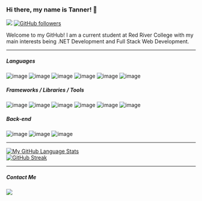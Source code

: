 ### Hi there, my name is Tanner! 👋
![](https://komarev.com/ghpvc/?username=tbouteiller&color=blueviolet&label=Views) [![GitHub followers](https://img.shields.io/github/followers/tbouteiller.svg?style=social&label=Follow&maxAge=2592000)](https://github.com/tbouteiller?tab=followers)

Welcome to my GitHub! I am a current student at Red River College with my main interests being .NET Development and Full Stack Web Development.

***
##### Languages
![image](https://img.shields.io/badge/C%23-239120?style=for-the-badge&logo=c-sharp&logoColor=white)
![image](https://img.shields.io/badge/JavaScript-323330?style=for-the-badge&logo=javascript&logoColor=F7DF1E)
![image](https://img.shields.io/badge/PHP-777BB4?style=for-the-badge&logo=php&logoColor=white)
![image](	https://img.shields.io/badge/Java-ED8B00?style=for-the-badge&logo=java&logoColor=white)
![image](https://img.shields.io/badge/HTML5-E34F26?style=for-the-badge&logo=html5&logoColor=white)
![image](https://img.shields.io/badge/CSS3-1572B6?style=for-the-badge&logo=css3&logoColor=white)

##### Frameworks / Libraries / Tools
![image](https://img.shields.io/badge/React-20232A?style=for-the-badge&logo=react&logoColor=61DAFB)
![image](https://img.shields.io/badge/.NET-512BD4?style=for-the-badge&logo=dotnet&logoColor=white)
![image](https://img.shields.io/badge/Sass-CC6699?style=for-the-badge&logo=sass&logoColor=white)
![image](https://img.shields.io/badge/Bootstrap-563D7C?style=for-the-badge&logo=bootstrap&logoColor=white)
![image](https://img.shields.io/badge/Tailwind_CSS-38B2AC?style=for-the-badge&logo=tailwind-css&logoColor=white)
![image](https://img.shields.io/badge/Git-F05032?style=for-the-badge&logo=git&logoColor=white)


##### Back-end
![image](https://img.shields.io/badge/firebase-ffca28?style=for-the-badge&logo=firebase&logoColor=black)
![image](https://img.shields.io/badge/MySQL-00000F?style=for-the-badge&logo=mysql&logoColor=white)
![image](https://img.shields.io/badge/Microsoft%20SQL%20Server-CC2927?style=for-the-badge&logo=microsoft%20sql%20server&logoColor=white)

***
[![My GitHub Language Stats](https://github-readme-stats.vercel.app/api/top-langs/?username=tbouteiller&langs_count=5&theme=tokyonight)]()\
[![GitHub Streak](https://github-readme-streak-stats.herokuapp.com/?user=tbouteiller&theme=tokyonight)](https://github.com/tbouteiller/github-readme-streak-stats)

***
##### Contact Me
<a href="mailto:tannerbouteiller@gmail.com"><img src="https://img.shields.io/badge/gmail-%23D14836.svg?&style=for-the-badge&logo=gmail&logoColor=white" /></a>&nbsp;&nbsp;&nbsp;&nbsp;

